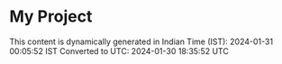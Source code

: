 # My Project

This content is dynamically generated in Indian Time (IST): 2024-01-31 00:05:52 IST
Converted to UTC: 2024-01-30 18:35:52 UTC
